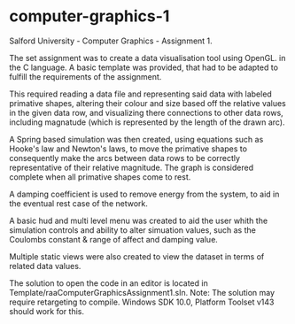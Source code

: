 # computer-graphics-1
Salford University - Computer Graphics - Assignment 1. 

The set assignment was to create a data visualisation tool using OpenGL. in the C language. A basic template was provided, that had to be adapted to fulfill the requirements of the assignment.

This required reading a data file and representing said data with labeled primative shapes, altering their colour and size based off the relative values in the given data row, and visualizing there connections to other data rows, including magnatude (which is represented by the length of the drawn arc). 

A Spring based simulation was then created, using equations such as Hooke's law and Newton's laws, to move the primative shapes to consequently make the arcs between data rows to be correctly representative of their relative magnitude. The graph is considered complete when all primative shapes come to rest.

A damping coefficient is used to remove energy from the system, to aid in the eventual rest case of the network. 

A basic hud and multi level menu was created to aid the user whith the simulation controls and ability to alter simuation values, such as the Coulombs constant & range of affect and damping value.

Multiple static views were also created to view the dataset in terms of related data values. 

The solution to open the code in an editor is located in Template/raaComputerGraphicsAssignment1.sln. Note: The solution may require retargeting to compile. Windows SDK 10.0, Platform Toolset v143 should work for this.
